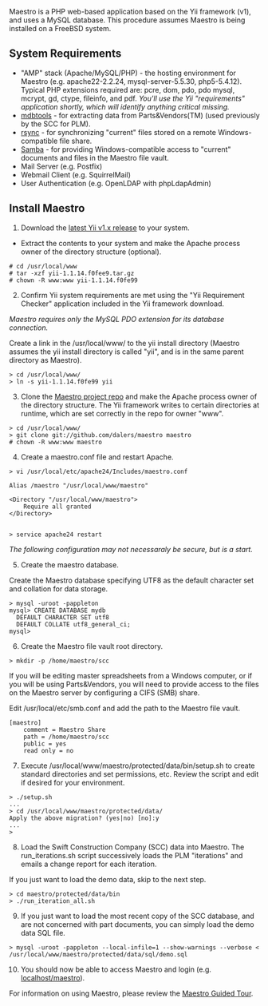 Maestro is a PHP web-based application based on the Yii framework (v1), 
and uses a MySQL database. This procedure assumes Maestro is being 
installed on a FreeBSD system. 


## System Requirements

* "AMP" stack (Apache/MySQL/PHP) - the hosting environment for Maestro 
 (e.g. apache22-2.2.24, mysql-server-5.5.30, php5-5.4.12). Typical PHP 
 extensions required are: pcre, dom, pdo, pdo mysql, mcrypt, gd, ctype, 
 fileinfo, and pdf. *You'll use the Yii "requirements" application 
 shortly, which will identify anything critical missing.* 
* [mdbtools](https://github.com/brianb/mdbtools) - for extracting data 
 from Parts&Vendors(TM) (used previously by the SCC for PLM). 
* [rsync](http://rsync.samba.org/) - for synchronizing "current" files 
 stored on a remote Windows-compatible file share. 
* [Samba](http://www.samba.org) - for providing Windows-compatible 
 access to "current" documents and files in the Maestro file vault. 
* Mail Server (e.g. Postfix)
* Webmail Client (e.g. SquirrelMail)
* User Authentication (e.g. OpenLDAP with phpLdapAdmin)

## Install Maestro

1) Download the [latest Yii v1.x release](http://www.yiiframework.com) 
 to your system. 

* Extract the contents to your system and make the Apache process owner of the directory structure (optional).

```
# cd /usr/local/www
# tar -xzf yii-1.1.14.f0fee9.tar.gz
# chown -R www:www yii-1.1.14.f0fe99
```

2) Confirm Yii system requirements are met using the "Yii Requirement 
Checker" application included in the Yii framework download. 

*Maestro requires only the MySQL PDO extension for its database connection.*

Create a link in the /usr/local/www/ to the yii install directory 
 (Maestro assumes the yii install directory is called "yii", and is in 
 the same parent directory as Maestro). 

```
> cd /usr/local/www/
> ln -s yii-1.1.14.f0fe99 yii
```

3) Clone the [Maestro project 
 repo](https://github.com/dalers/maestro-yii) and make the Apache process owner of the directory structure. The Yii framework writes to certain directories at runtime, which are set correctly in the repo for owner "www".

```
> cd /usr/local/www/
> git clone git://github.com/dalers/maestro maestro
# chown -R www:www maestro
```

4) Create a maestro.conf file and restart Apache.

```
> vi /usr/local/etc/apache24/Includes/maestro.conf

Alias /maestro "/usr/local/www/maestro"

<Directory "/usr/local/www/maestro">
    Require all granted
</Directory>


> service apache24 restart
```

*The following configuration may not necessaraly be secure, but is a start.*

5) Create the maestro database.

Create the Maestro database specifying UTF8 as the default
character set and collation for data storage.

```
> mysql -uroot -pappleton
mysql> CREATE DATABASE mydb
  DEFAULT CHARACTER SET utf8
  DEFAULT COLLATE utf8_general_ci;
mysql> 
```

6) Create the Maestro file vault root directory.

```
> mkdir -p /home/maestro/scc
```

If you will be editing master spreadsheets from a Windows computer, or 
if you will be using Parts&Vendors, you will need to provide access to
the files on the Maestro server by configuring a CIFS (SMB) share. 

Edit /usr/local/etc/smb.conf and add the path to the Maestro file vault.

```
[maestro]
    comment = Maestro Share
    path = /home/maestro/scc
    public = yes
    read only = no
```

7) Execute /usr/local/www/maestro/protected/data/bin/setup.sh to create 
standard directories and set permissions, etc. Review the script and 
edit if desired for your environment. 


```
> ./setup.sh
...
> cd /usr/local/www/maestro/protected/data/
Apply the above migration? (yes|no) [no]:y
...
>
```

8) Load the Swift Construction Company (SCC) data into Maestro. The 
 run_iterations.sh script successively loads the PLM "iterations" and 
 emails a change report for each iteration.
 
If you just want to load the demo data, skip to the next step.

```
> cd maestro/protected/data/bin
> ./run_iteration_all.sh
```

9) If you just want to load the most recent copy of the SCC database, and
are not concerned with part documents, you can simply load the demo data
SQL file.

```
> mysql -uroot -pappleton --local-infile=1 --show-warnings --verbose < /usr/local/www/maestro/protected/data/sql/demo.sql
```

10) You should now be able to access Maestro and login (e.g. [localhost/maestro](http://localhost/maestro)).

For information on using Maestro, please review the [Maestro Guided Tour](http://github.com/dalers/maestro/wiki/Guided-tour).
